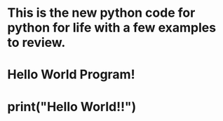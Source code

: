 # This is the new python code for python for life with a few examples to review.
# Hello World Program!
# print("Hello World!!")
